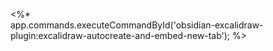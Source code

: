 <%*  
	app.commands.executeCommandById('obsidian-excalidraw-plugin:excalidraw-autocreate-and-embed-new-tab');
%>